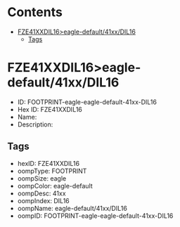 



Contents
========

* [FZE41XXDIL16>eagle-default/41xx/DIL16](#fze41xxdil16eagle-default41xxdil16)
	* [Tags](#tags)

# FZE41XXDIL16>eagle-default/41xx/DIL16

- ID: FOOTPRINT-eagle-eagle-default-41xx-DIL16
- Hex ID: FZE41XXDIL16
- Name: 
- Description: 

## Tags

- hexID: FZE41XXDIL16
- oompType: FOOTPRINT
- oompSize: eagle
- oompColor: eagle-default
- oompDesc: 41xx
- oompIndex: DIL16
- oompName: eagle-default/41xx/DIL16
- oompID: FOOTPRINT-eagle-eagle-default-41xx-DIL16
